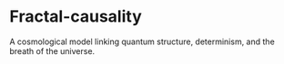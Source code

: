 # Fractal-causality
A cosmological model linking quantum structure, determinism, and the breath of the universe.
